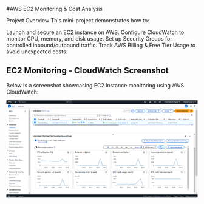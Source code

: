 #AWS EC2 Monitoring & Cost Analysis

Project Overview
This mini-project demonstrates how to:

Launch and secure an EC2 instance on AWS.
Configure CloudWatch to monitor CPU, memory, and disk usage.
Set up Security Groups for controlled inbound/outbound traffic.
Track AWS Billing & Free Tier Usage to avoid unexpected costs.


## EC2 Monitoring - CloudWatch Screenshot

Below is a screenshot showcasing EC2 instance monitoring using AWS CloudWatch:

![EC2 CloudWatch Monitoring](screenshots/EC2.1.png)
